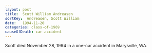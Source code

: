 ```yaml
---
layout: post
title:  Scott William Andreasen
sortKey:  Andreasen, Scott William
date:   1994-11-28
categories: class-of-1969
causeOfDeath: car accident
---
```

Scott died November 28, 1994 in a one-car accident in Marysville, WA.
